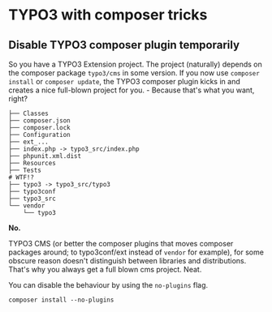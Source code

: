 # TYPO3 with composer tricks

## Disable TYPO3 composer plugin temporarily

So you have a TYPO3 Extension project. The project (naturally) depends on the composer package
`typo3/cms` in some version. If you now use `composer install` or `composer update`, the
TYPO3 composer plugin kicks in and creates a nice full-blown project for you. - Because
that's what you want, right?

```
├── Classes
├── composer.json
├── composer.lock
├── Configuration
├── ext_...
├── index.php -> typo3_src/index.php
├── phpunit.xml.dist
├── Resources
├── Tests
# WTF!?
├── typo3 -> typo3_src/typo3
├── typo3conf
├── typo3_src
└── vendor
    └── typo3
```

**No.**

TYPO3 CMS (or better the composer plugins that moves composer packages around; to typo3conf/ext 
instead of `vendor` for example), for some obscure reason doesn't distinguish between libraries
and distributions. That's why you always get a full blown cms project. Neat.

You can disable the behaviour by using the `no-plugins` flag.

```
composer install --no-plugins
```
